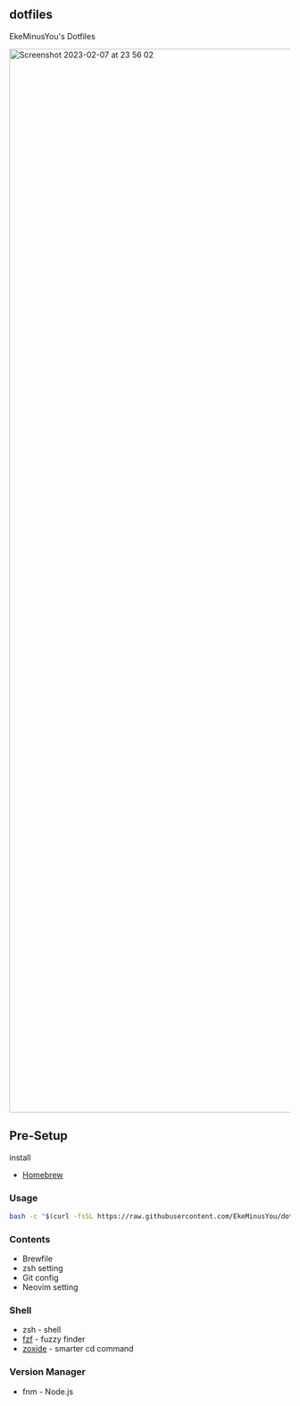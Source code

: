 ## dotfiles

EkeMinusYou's Dotfiles

<img width="1904" alt="Screenshot 2023-02-07 at 23 56 02" src="https://user-images.githubusercontent.com/41781157/217281141-c6572aef-7cef-4faa-b602-05ec87684a3f.png">

## Pre-Setup

install

- [Homebrew](https://brew.sh/index_ja)

### Usage

```bash
bash -c "$(curl -fsSL https://raw.githubusercontent.com/EkeMinusYou/dotfiles/main/install.sh)"
```

### Contents

- Brewfile
- zsh setting
- Git config
- Neovim setting

### Shell

- zsh - shell
- [fzf](https://github.com/junegunn/fzf) - fuzzy finder
- [zoxide](https://github.com/ajeetdsouza/zoxide) - smarter cd command

### Version Manager

- fnm - Node.js

